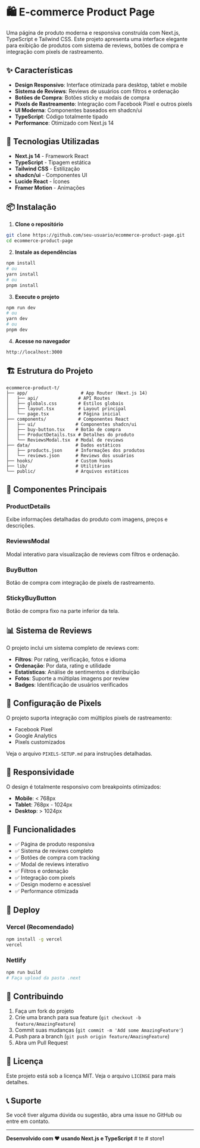 # 🛍️ E-commerce Product Page

Uma página de produto moderna e responsiva construída com Next.js, TypeScript e Tailwind CSS. Este projeto apresenta uma interface elegante para exibição de produtos com sistema de reviews, botões de compra e integração com pixels de rastreamento.

## ✨ Características

- **Design Responsivo**: Interface otimizada para desktop, tablet e mobile
- **Sistema de Reviews**: Reviews de usuários com filtros e ordenação
- **Botões de Compra**: Botões sticky e modais de compra
- **Pixels de Rastreamento**: Integração com Facebook Pixel e outros pixels
- **UI Moderna**: Componentes baseados em shadcn/ui
- **TypeScript**: Código totalmente tipado
- **Performance**: Otimizado com Next.js 14

## 🚀 Tecnologias Utilizadas

- **Next.js 14** - Framework React
- **TypeScript** - Tipagem estática
- **Tailwind CSS** - Estilização
- **shadcn/ui** - Componentes UI
- **Lucide React** - Ícones
- **Framer Motion** - Animações

## 📦 Instalação

1. **Clone o repositório**
```bash
git clone https://github.com/seu-usuario/ecommerce-product-page.git
cd ecommerce-product-page
```

2. **Instale as dependências**
```bash
npm install
# ou
yarn install
# ou
pnpm install
```

3. **Execute o projeto**
```bash
npm run dev
# ou
yarn dev
# ou
pnpm dev
```

4. **Acesse no navegador**
```
http://localhost:3000
```

## 🏗️ Estrutura do Projeto

```
ecommerce-product-t/
├── app/                    # App Router (Next.js 14)
│   ├── api/               # API Routes
│   ├── globals.css        # Estilos globais
│   ├── layout.tsx         # Layout principal
│   └── page.tsx           # Página inicial
├── components/            # Componentes React
│   ├── ui/               # Componentes shadcn/ui
│   ├── buy-button.tsx    # Botão de compra
│   ├── ProductDetails.tsx # Detalhes do produto
│   └── ReviewsModal.tsx  # Modal de reviews
├── data/                 # Dados estáticos
│   ├── products.json     # Informações dos produtos
│   └── reviews.json      # Reviews dos usuários
├── hooks/                # Custom hooks
├── lib/                  # Utilitários
└── public/               # Arquivos estáticos
```

## 🎨 Componentes Principais

### ProductDetails
Exibe informações detalhadas do produto com imagens, preços e descrições.

### ReviewsModal
Modal interativo para visualização de reviews com filtros e ordenação.

### BuyButton
Botão de compra com integração de pixels de rastreamento.

### StickyBuyButton
Botão de compra fixo na parte inferior da tela.

## 📊 Sistema de Reviews

O projeto inclui um sistema completo de reviews com:

- **Filtros**: Por rating, verificação, fotos e idioma
- **Ordenação**: Por data, rating e utilidade
- **Estatísticas**: Análise de sentimentos e distribuição
- **Fotos**: Suporte a múltiplas imagens por review
- **Badges**: Identificação de usuários verificados

## 🔧 Configuração de Pixels

O projeto suporta integração com múltiplos pixels de rastreamento:

- Facebook Pixel
- Google Analytics
- Pixels customizados

Veja o arquivo `PIXELS-SETUP.md` para instruções detalhadas.

## 📱 Responsividade

O design é totalmente responsivo com breakpoints otimizados:

- **Mobile**: < 768px
- **Tablet**: 768px - 1024px  
- **Desktop**: > 1024px

## 🎯 Funcionalidades

- ✅ Página de produto responsiva
- ✅ Sistema de reviews completo
- ✅ Botões de compra com tracking
- ✅ Modal de reviews interativo
- ✅ Filtros e ordenação
- ✅ Integração com pixels
- ✅ Design moderno e acessível
- ✅ Performance otimizada

## 🚀 Deploy

### Vercel (Recomendado)
```bash
npm install -g vercel
vercel
```

### Netlify
```bash
npm run build
# Faça upload da pasta .next
```

## 🤝 Contribuindo

1. Faça um fork do projeto
2. Crie uma branch para sua feature (`git checkout -b feature/AmazingFeature`)
3. Commit suas mudanças (`git commit -m 'Add some AmazingFeature'`)
4. Push para a branch (`git push origin feature/AmazingFeature`)
5. Abra um Pull Request

## 📄 Licença

Este projeto está sob a licença MIT. Veja o arquivo `LICENSE` para mais detalhes.

## 📞 Suporte

Se você tiver alguma dúvida ou sugestão, abra uma issue no GitHub ou entre em contato.

---

**Desenvolvido com ❤️ usando Next.js e TypeScript** # te
#   s t o r e 1  
 